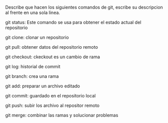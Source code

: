 Describe que hacen los siguientes comandos de git, escribe su descripcion al frente en una sola linea.

git status: Este comando se usa para obtener el estado actual del repositorio

git clone: clonar un repositorio 

git pull: obtener datos del repositorio remoto 

git checkout: ckeckout es un cambio de rama

git log: historial de commit

git branch: crea una rama

git add: preparar un archivo editado

git commit: guardado en el repositorio local

git push: subir los archivo al repositor remoto

git merge: combinar las ramas y solucionar problemas
